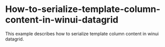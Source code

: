 # How-to-serialize-template-column-content-in-winui-datagrid
This example describes how to serialize template column content in winui datagrid.
